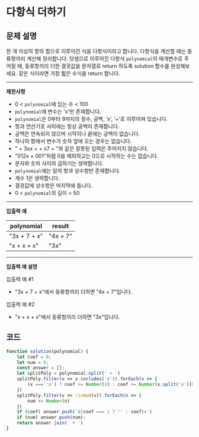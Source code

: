 # 다항식 더하기

## **문제 설명**

한 개 이상의 항의 합으로 이루어진 식을 다항식이라고 합니다. 다항식을 계산할 때는 동류항끼리 계산해 정리합니다. 덧셈으로 이루어진 다항식 `polynomial`이 매개변수로 주어질 때, 동류항끼리 더한 결괏값을 문자열로 return 하도록 solution 함수를 완성해보세요. 같은 식이라면 가장 짧은 수식을 return 합니다.

***

**제한사항**

* 0 < `polynomial`에 있는 수 < 100
* `polynomial`에 변수는 'x'만 존재합니다.
* `polynomial`은 0부터 9까지의 정수, 공백, ‘x’, ‘+'로 이루어져 있습니다.
* 항과 연산기호 사이에는 항상 공백이 존재합니다.
* 공백은 연속되지 않으며 시작이나 끝에는 공백이 없습니다.
* 하나의 항에서 변수가 숫자 앞에 오는 경우는 없습니다.
* " + 3xx + + x7 + "와 같은 잘못된 입력은 주어지지 않습니다.
* "012x + 001"처럼 0을 제외하고는 0으로 시작하는 수는 없습니다.
* 문자와 숫자 사이의 곱하기는 생략합니다.
* `polynomial`에는 일차 항과 상수항만 존재합니다.
* 계수 1은 생략합니다.
* 결괏값에 상수항은 마지막에 둡니다.
* 0 < `polynomial`의 길이 < 50

***

**입출력 예**

| polynomial   | result   |
| ------------ | -------- |
| "3x + 7 + x" | "4x + 7" |
| "x + x + x"  | "3x"     |

***

**입출력 예 설명**

입출력 예 #1

* "3x + 7 + x"에서 동류항끼리 더하면 "4x + 7"입니다.

입출력 예 #2

* "x + x + x"에서 동류항끼리 더하면 "3x"입니다.



## 코드

```javascript
function solution(polynomial) {
    let coef = 0;
    let num = 0;
    const answer = [];
    let splitPoly = polynomial.split(' + ')
    splitPoly.filter(v => v.includes('x')).forEach(x => {
        (x === 'x') ? coef += Number(1) : coef += Number(x.split('x')[0]);
    })
    splitPoly.filter(v => !isNaN(v)).forEach(n => {
        num += Number(n)
    })
    if (coef) answer.push(`${coef === 1 ? '' : coef}x`)
    if (num) answer.push(num);
    return answer.join(' + ')
}
```
